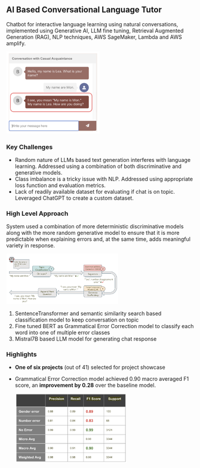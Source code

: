 ## AI Based Conversational Language Tutor
Chatbot for interactive language learning using natural conversations, implemented using Generative AI, LLM fine tuning, Retrieval Augmented Generation (RAG), NLP techniques, AWS SageMaker, Lambda and AWS amplify.

<img src="images/capstone_chat.png" width="250px"/>

### Key Challenges
* Random nature of LLMs based text generation interferes with language learning. Addressed using a combination of both discriminative and generative models.
* Class imbalance is a tricky issue with NLP. Addressed using appropriate loss function and evaluation metrics.
* Lack of readily available dataset for evaluating if chat is on topic. Leveraged ChatGPT to create a custom dataset.
### High Level Approach
System used a combination of more deterministic discriminative models along with the more random generative model to ensure that it is more predictable when explaining errors and, at the same time, adds meaningful variety in response.

<img src="images/capstone_hla.png" width="300px"/>

1. SentenceTransformer and semantic similarity search based classification model to keep conversation on topic
2. Fine tuned BERT as Grammatical Error Correction model to classify each word into one of multiple error classes
3. Mistral7B based LLM model for generating chat response

### Highlights
* **One of six projects** (out of 41) selected for project showcase
* Grammatical Error Correction model achieved 0.90 macro averaged F1 score, an **improvement by 0.28** over the baseline model.

  <img src="images/capstone_gec_perf.png" width="300px" />